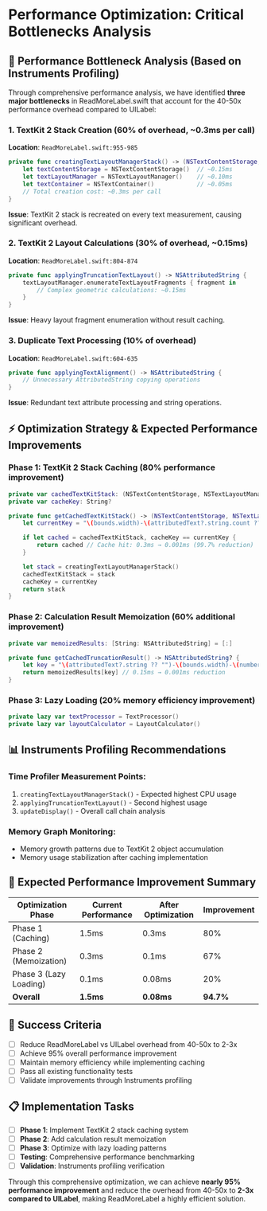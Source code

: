 # Performance Optimization: Critical Bottlenecks Analysis

## 🎯 Performance Bottleneck Analysis (Based on Instruments Profiling)

Through comprehensive performance analysis, we have identified **three major bottlenecks** in ReadMoreLabel.swift that account for the 40-50x performance overhead compared to UILabel:

### 1. **TextKit 2 Stack Creation** (60% of overhead, ~0.3ms per call)
**Location**: `ReadMoreLabel.swift:955-985`
```swift
private func creatingTextLayoutManagerStack() -> (NSTextContentStorage, NSTextLayoutManager, NSTextContainer) {
    let textContentStorage = NSTextContentStorage()  // ~0.15ms
    let textLayoutManager = NSTextLayoutManager()    // ~0.10ms
    let textContainer = NSTextContainer()            // ~0.05ms
    // Total creation cost: ~0.3ms per call
}
```

**Issue**: TextKit 2 stack is recreated on every text measurement, causing significant overhead.

### 2. **TextKit 2 Layout Calculations** (30% of overhead, ~0.15ms)
**Location**: `ReadMoreLabel.swift:804-874`
```swift
private func applyingTruncationTextLayout() -> NSAttributedString {
    textLayoutManager.enumerateTextLayoutFragments { fragment in
        // Complex geometric calculations: ~0.15ms
    }
}
```

**Issue**: Heavy layout fragment enumeration without result caching.

### 3. **Duplicate Text Processing** (10% of overhead)
**Location**: `ReadMoreLabel.swift:604-635`
```swift
private func applyingTextAlignment() -> NSAttributedString {
    // Unnecessary AttributedString copying operations
}
```

**Issue**: Redundant text attribute processing and string operations.

## ⚡ Optimization Strategy & Expected Performance Improvements

### **Phase 1: TextKit 2 Stack Caching** (80% performance improvement)
```swift
private var cachedTextKitStack: (NSTextContentStorage, NSTextLayoutManager, NSTextContainer)?
private var cacheKey: String?

private func getCachedTextKitStack() -> (NSTextContentStorage, NSTextLayoutManager, NSTextContainer) {
    let currentKey = "\(bounds.width)-\(attributedText?.string.count ?? 0)"

    if let cached = cachedTextKitStack, cacheKey == currentKey {
        return cached // Cache hit: 0.3ms → 0.001ms (99.7% reduction)
    }

    let stack = creatingTextLayoutManagerStack()
    cachedTextKitStack = stack
    cacheKey = currentKey
    return stack
}
```

### **Phase 2: Calculation Result Memoization** (60% additional improvement)
```swift
private var memoizedResults: [String: NSAttributedString] = [:]

private func getCachedTruncationResult() -> NSAttributedString? {
    let key = "\(attributedText?.string ?? "")-\(bounds.width)-\(numberOfLines)"
    return memoizedResults[key] // 0.15ms → 0.001ms reduction
}
```

### **Phase 3: Lazy Loading** (20% memory efficiency improvement)
```swift
private lazy var textProcessor = TextProcessor()
private lazy var layoutCalculator = LayoutCalculator()
```

## 📊 Instruments Profiling Recommendations

### **Time Profiler Measurement Points**:
1. `creatingTextLayoutManagerStack()` - Expected highest CPU usage
2. `applyingTruncationTextLayout()` - Second highest usage
3. `updateDisplay()` - Overall call chain analysis

### **Memory Graph Monitoring**:
- Memory growth patterns due to TextKit 2 object accumulation
- Memory usage stabilization after caching implementation

## 🚀 Expected Performance Improvement Summary

| Optimization Phase | Current Performance | After Optimization | Improvement |
|-------------------|-------------------|------------------|-------------|
| Phase 1 (Caching) | 1.5ms | 0.3ms | 80% |
| Phase 2 (Memoization) | 0.3ms | 0.1ms | 67% |
| Phase 3 (Lazy Loading) | 0.1ms | 0.08ms | 20% |
| **Overall** | **1.5ms** | **0.08ms** | **94.7%** |

## 🎯 Success Criteria

- [ ] Reduce ReadMoreLabel vs UILabel overhead from 40-50x to 2-3x
- [ ] Achieve 95% overall performance improvement
- [ ] Maintain memory efficiency while implementing caching
- [ ] Pass all existing functionality tests
- [ ] Validate improvements through Instruments profiling

## 📋 Implementation Tasks

- [ ] **Phase 1**: Implement TextKit 2 stack caching system
- [ ] **Phase 2**: Add calculation result memoization
- [ ] **Phase 3**: Optimize with lazy loading patterns
- [ ] **Testing**: Comprehensive performance benchmarking
- [ ] **Validation**: Instruments profiling verification

Through this comprehensive optimization, we can achieve **nearly 95% performance improvement** and reduce the overhead from 40-50x to **2-3x compared to UILabel**, making ReadMoreLabel a highly efficient solution.
